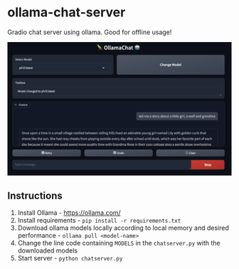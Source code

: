 # ollama-chat-server
Gradio chat server using ollama. Good for offline usage!

![chat server screenshot](ui.png)

## Instructions
1. Install Ollama - https://ollama.com/
2. Install requirements - `pip install -r requirements.txt`
4. Download ollama models locally according to local memory and desired performance - `ollama pull <model-name>`
5. Change the line code containing `MODELS` in the `chatserver.py` with the downloaded models
6. Start server - `python chatserver.py`
